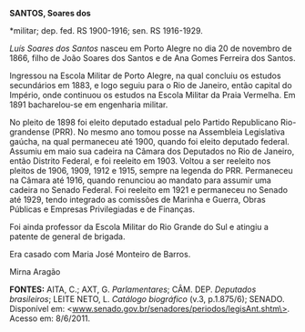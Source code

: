 **SANTOS, Soares dos**

\*militar; dep. fed. RS 1900-1916; sen. RS 1916-1929.

*Luís Soares dos Santos* nasceu em Porto Alegre no dia 20 de novembro de
1866, filho de João Soares dos Santos e de Ana Gomes Ferreira dos
Santos.

Ingressou na Escola Militar de Porto Alegre, na qual concluiu os estudos
secundários em 1883, e logo seguiu para o Rio de Janeiro, então capital
do Império, onde continuou os estudos na Escola Militar da Praia
Vermelha. Em 1891 bacharelou-se em engenharia militar.

No pleito de 1898 foi eleito deputado estadual pelo Partido Republicano
Rio-grandense (PRR). No mesmo ano tomou posse na Assembleia Legislativa
gaúcha, na qual permaneceu até 1900, quando foi eleito deputado federal.
Assumiu em maio sua cadeira na Câmara dos Deputados no Rio de Janeiro,
então Distrito Federal, e foi reeleito em 1903. Voltou a ser reeleito
nos pleitos de 1906, 1909, 1912 e 1915, sempre na legenda do PRR.
Permaneceu na Câmara até 1916, quando renunciou ao mandato para assumir
uma cadeira no Senado Federal. Foi reeleito em 1921 e permaneceu no
Senado até 1929, tendo integrado as comissões de Marinha e Guerra, Obras
Públicas e Empresas Privilegiadas e de Finanças.

Foi ainda professor da Escola Militar do Rio Grande do Sul e atingiu a
patente de general de brigada.

Era casado com Maria José Monteiro de Barros.

Mirna Aragão

**FONTES:** AITA, C.; AXT, G. *Parlamentares*; CÂM. DEP. *Deputados
brasileiros*; LEITE NETO, L. *Catálogo biográfico* (v.3, p.1.875/6);
SENADO. Disponível em:
\<www.senado.gov.br/senadores/periodos/legisAnt.shtm\>. Acesso em:
8/6/2011.
